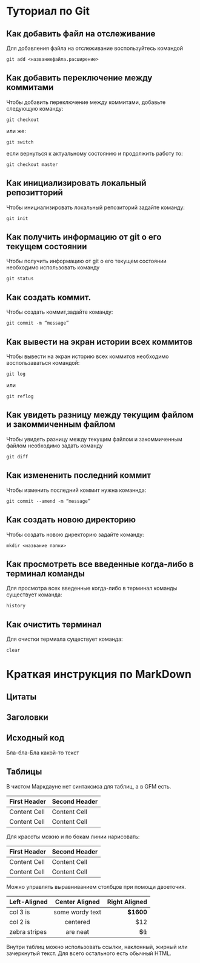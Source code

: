 # Туториал по Git

## Как добавить файл на отслеживание

Для добавления файла на отслеживание воспользуйтесь командой 
```
git add <названиефайла.расширение>
```
## Как добавить переключение между коммитами

Чтобы добавить переключение между коммитами, добавьте следующую команду:
```
git checkout
```
или же:

```
git switch
```
если вернуться к актуальному состоянию и продолжить работу то:
```
git checkout master 
```
## Как инициализировать локальный репозитторий

Чтобы инициализировать локальный репозиторий задайте команду:
```
git init
```
## Как получить информацию от git о его текущем состоянии

Чтобы получить информацию от git о его текущем состоянии необходимо использовать команду
```
git status
```
## Как создать коммит.

Чтобы создать коммит,задайте команду:
```
git commit -m “message” 
```
## Как вывести на экран истории всех коммитов

Чтобы вывести на экран историю всех коммитов необходимо воспользаваться командой:
```
git log
```
или
```
git reflog
```
## Как увидеть разницу между текущим файлом и закоммиченным файлом

Чтобы увидеть разницу между текущим файлом и закоммиченным файлом необходимо задать команду
```
git diff
```
## Как измененить последний коммит

Чтобы изменить последний коммит нужна команнда:
```
git commit --amend -m “message” 
```
## Как создать новою директорию

Чтобы создать новою директорию задайте команду:
```
mkdir <название папки> 
```
## Как просмотреть все введенные когда-либо в терминал команды

Для просмотра всех введенные когда-либо в терминал команды существует команда:
```
history
```
## Как очистить терминал

Для очистки термиала существует команда:
```
clear
```

# Краткая инструкция по MarkDown

## Цитаты






## Заголовки







## Исходный код

Бла-бла-Бла какой-то текст








## Таблицы

В чистом Маркдауне нет синтаксиса для таблиц, а в GFM
есть.

First Header | Second Header
------------- | -------------
Content Cell | Content Cell
Content Cell | Content Cell

Для красоты можно и по бокам линии нарисовать:

| First Header | Second Header |
| ------------- | ------------- |
| Content Cell | Content Cell |
| Content Cell | Content Cell |

Можно управлять выравниванием столбцов при помощи
двоеточия.

| Left-Aligned | Center Aligned | Right Aligned |
|:------------- |:---------------:| -------------:|
| col 3 is | some wordy text | **$1600** |
| col 2 is | centered | $12 |
| zebra stripes | are neat | ~~$1~~ |

Внутри таблиц можно использовать ссылки, наклонный,
жирный или зачеркнутый текст.
Для всего остального есть обычный HTML.